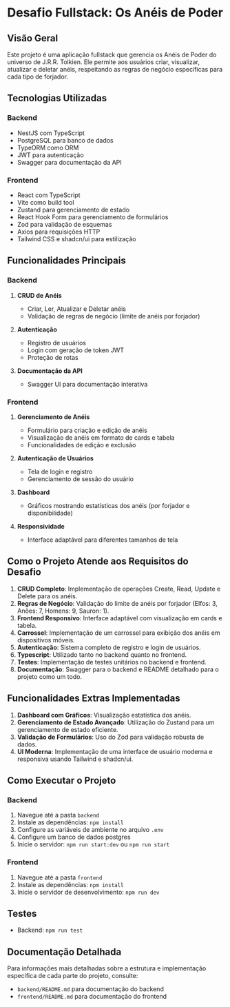 # Desafio Fullstack: Os Anéis de Poder

## Visão Geral

Este projeto é uma aplicação fullstack que gerencia os Anéis de Poder do universo de J.R.R. Tolkien. Ele permite aos usuários criar, visualizar, atualizar e deletar anéis, respeitando as regras de negócio específicas para cada tipo de forjador.

## Tecnologias Utilizadas

### Backend
- NestJS com TypeScript
- PostgreSQL para banco de dados
- TypeORM como ORM
- JWT para autenticação
- Swagger para documentação da API

### Frontend
- React com TypeScript
- Vite como build tool
- Zustand para gerenciamento de estado
- React Hook Form para gerenciamento de formulários
- Zod para validação de esquemas
- Axios para requisições HTTP
- Tailwind CSS e shadcn/ui para estilização


## Funcionalidades Principais

### Backend

1. **CRUD de Anéis**
   - Criar, Ler, Atualizar e Deletar anéis
   - Validação de regras de negócio (limite de anéis por forjador)

2. **Autenticação**
   - Registro de usuários
   - Login com geração de token JWT
   - Proteção de rotas

3. **Documentação da API**
   - Swagger UI para documentação interativa

### Frontend

1. **Gerenciamento de Anéis**
   - Formulário para criação e edição de anéis
   - Visualização de anéis em formato de cards e tabela
   - Funcionalidades de edição e exclusão

2. **Autenticação de Usuários**
   - Tela de login e registro
   - Gerenciamento de sessão do usuário

3. **Dashboard**
   - Gráficos mostrando estatísticas dos anéis (por forjador e disponibilidade)

4. **Responsividade**
   - Interface adaptável para diferentes tamanhos de tela

## Como o Projeto Atende aos Requisitos do Desafio

1. **CRUD Completo**: Implementação de operações Create, Read, Update e Delete para os anéis.
2. **Regras de Negócio**: Validação do limite de anéis por forjador (Elfos: 3, Anões: 7, Homens: 9, Sauron: 1).
3. **Frontend Responsivo**: Interface adaptável com visualização em cards e tabela.
4. **Carrossel**: Implementação de um carrossel para exibição dos anéis em dispositivos móveis.
5. **Autenticação**: Sistema completo de registro e login de usuários.
6. **Typescript**: Utilizado tanto no backend quanto no frontend.
7. **Testes**: Implementação de testes unitários no backend e frontend.
8. **Documentação**: Swagger para o backend e README detalhado para o projeto como um todo.

## Funcionalidades Extras Implementadas

1. **Dashboard com Gráficos**: Visualização estatística dos anéis.
2. **Gerenciamento de Estado Avançado**: Utilização do Zustand para um gerenciamento de estado eficiente.
3. **Validação de Formulários**: Uso do Zod para validação robusta de dados.
4. **UI Moderna**: Implementação de uma interface de usuário moderna e responsiva usando Tailwind e shadcn/ui.

## Como Executar o Projeto

### Backend
1. Navegue até a pasta `backend`
2. Instale as dependências: `npm install`
3. Configure as variáveis de ambiente no arquivo `.env`
4. Configure um banco de dados postgres
5. Inicie o servidor: `npm run start:dev` ou `npm run start`

### Frontend
1. Navegue até a pasta `frontend`
2. Instale as dependências: `npm install`
3. Inicie o servidor de desenvolvimento: `npm run dev`

## Testes

- Backend: `npm run test`


## Documentação Detalhada

Para informações mais detalhadas sobre a estrutura e implementação específica de cada parte do projeto, consulte:

- `backend/README.md` para documentação do backend
- `frontend/README.md` para documentação do frontend
